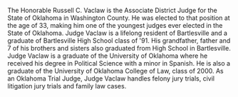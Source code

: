 ﻿---
fname: 'Russell'
lname: 'Vaclaw'
id: 965
published: False
layout: judge-bio
---
The Honorable Russell C. Vaclaw is the Associate District Judge for the
State of Oklahoma in Washington County. He was elected to that position
at the age of 33, making him one of the youngest judges ever elected in
the State of Oklahoma. Judge Vaclaw is a lifelong resident of
Bartlesville and a graduate of Bartlesville High School class of '91.
His grandfather, father and 7 of his brothers and sisters also graduated
from High School in Bartlesville. Judge Vaclaw is a graduate of the
University of Oklahoma where he received his degree in Political Science
with a minor in Spanish. He is also a graduate of the University of
Oklahoma College of Law, class of 2000. As an Oklahoma Trial Judge,
Judge Vaclaw handles felony jury trials, civil litigation jury trials
and family law cases.
